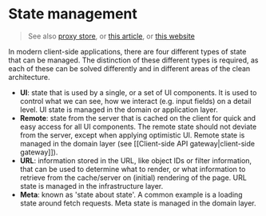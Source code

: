 # State management

>  See also [proxy store](../details/store.md), or [this article](https://crinkles.io/writing/state-management), or [this website](https://statecharts.dev/)

In modern client-side applications, there are four different types of state that can be managed. The distinction of these different types is required, as each of these can be solved differently and in different areas of the clean architecture.

- **UI**: state that is used by a single, or a set of UI components. It is used to control what we can see, how we interact (e.g. input fields) on a detail level. UI state is managed in the domain or application layer.
- **Remote**: state from the server that is cached on the client for quick and easy access for all UI components. The remote state should not deviate from the server, except when applying optimistic UI. Remote state is managed in the domain layer (see [[Client-side API gateway|client-side gateway]]).
- **URL**: information stored in the URL, like object IDs or filter information, that can be used to determine what to render, or what information to retrieve from the cache/server on (initial) rendering of the page. URL state is managed in the infrastructure layer.
- **Meta**: known as 'state about state'. A common example is a loading state around fetch requests. Meta state is managed in the domain layer.
